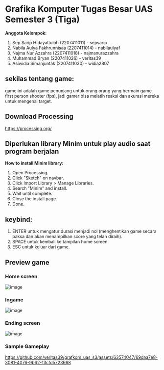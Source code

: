 # Grafika Komputer Tugas Besar UAS Semester 3 (Tiga)

**Anggota Kelompok:**
1. Sep Sarip Hidayattuloh (2207411011) - sepsarip
2. Nabila Aulya Fakhrunnisaa (2207411014) - nabilaulyaf
3. Najma Nur Azzahra (2207411018) - najmanurazzahra
4. Muhammad Bryan (2207411026) - veritas39
5. Asiwidia Simanjuntak (2207411030) - widia2807

## sekilas tentang game:
game ini adalah game penunjang untuk orang orang yang bermain game first person shooter (fps), jadi gamer bisa melatih reaksi dan akurasi mereka untuk mengenai target.

## Download Processing
https://processing.org/

## **Diperlukan library Minim untuk play audio saat program berjalan**
**How to install Minim library:**

1. Open Processing.
2. Click "Sketch" on navbar.
3. Click Import Library > Manage Libraries.
4. Search "Minim" and install.
5. Wait until complete.
6. Close the install page.
7. Done.

## keybind:
1. ENTER untuk mengatur durasi menjadi nol (menghentikan game secara paksa dan akan menampilkan score yang telah diraih).
2. SPACE untuk kembali ke tampilan home screen.
3. ESC untuk keluar dari game.


## Preview game
### Home screen
![image](https://github.com/veritas39/grafkom_uas_s3/assets/155815344/71e9e771-c6bc-41e0-928a-fc6ca8bfb99f)

### Ingame
![image](https://github.com/veritas39/grafkom_uas_s3/assets/155815344/0d7fe6ac-37c5-4bbe-867c-62b0ce70903a)


### Ending screen
![image](https://github.com/veritas39/grafkom_uas_s3/assets/155815344/ddcd528c-1e8d-433f-baba-dcb831e764a8)

### Sample Gameplay
https://github.com/veritas39/grafkom_uas_s3/assets/63574047/69daa7e8-3081-4076-9b62-13cfd5723668

